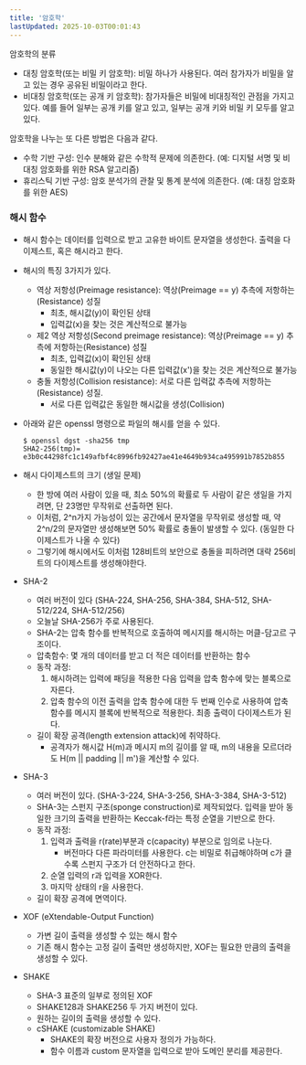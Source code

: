```yaml
---
title: '암호학'
lastUpdated: 2025-10-03T00:01:43
---
```

암호학의 분류

- 대칭 암호학(또는 비밀 키 암호학): 비밀 하나가 사용된다. 여러 참가자가 비밀을 알고 있는 경우 공유된 비밀이라고 한다.
- 비대칭 암호학(또는 공개 키 암호학): 참가자들은 비밀에 비대칭적인 관점을 가지고 있다. 예를 들어 일부는 공개 키를 알고 있고, 일부는 공개 키와 비밀 키 모두를 알고 있다.

암호학을 나누는 또 다른 방법은 다음과 같다.

- 수학 기반 구성: 인수 분해와 같은 수학적 문제에 의존한다. (예: 디지털 서명 및 비대칭 암호화를 위한 RSA 알고리즘)
- 휴리스틱 기반 구성: 암호 분석가의 관찰 및 통계 분석에 의존한다. (예: 대칭 암호화를 위한 AES)

### 해시 함수

- 해시 함수는 데이터를 입력으로 받고 고유한 바이트 문자열을 생성한다. 출력을 다이제스트, 혹은 해시라고 한다.
- 해시의 특징 3가지가 있다.
  - 역상 저항성(Preimage resistance): 역상(Preimage == y) 추측에 저항하는(Resistance) 성질
    - 최초, 해시값(y)이 확인된 상태
    - 입력값(x)을 찾는 것은 계산적으로 불가능
  - 제2 역상 저항성(Second preimage resistance): 역상(Preimage == y) 추측에 저항하는(Resistance) 성질
    - 최초, 입력값(x)이 확인된 상태
    - 동일한 해시값(y)이 나오는 다른 입력값(x')을 찾는 것은 계산적으로 불가능
  - 충돌 저항성(Collision resistance): 서로 다른 입력값 추측에 저항하는(Resistance) 성질.
    - 서로 다른 입력값은 동일한 해시값을 생성(Collision)

- 아래와 같은 openssl 명령으로 파일의 해시를 얻을 수 있다.

   ```
   $ openssl dgst -sha256 tmp
   SHA2-256(tmp)= e3b0c44298fc1c149afbf4c8996fb92427ae41e4649b934ca495991b7852b855
   ```

- 해시 다이제스트의 크기 (생일 문제)
  - 한 방에 여러 사람이 있을 때, 최소 50%의 확률로 두 사람이 같은 생일을 가지려면, 단 23명만 무작위로 선출하면 된다.
  - 이처럼, 2^n가지 가능성이 있는 공간에서 문자열을 무작위로 생성할 때, 약 2^n/2의 문자열만 생성해보면 50% 확률로 충돌이 발생할 수 있다. (동일한 다이제스트가 나올 수 있다)
  - 그렇기에 해시에서도 이처럼 128비트의 보안으로 충돌을 피하려면 대략 256비트의 다이제스트를 생성해야한다.

- SHA-2
  - 여러 버전이 있다 (SHA-224, SHA-256, SHA-384, SHA-512, SHA-512/224, SHA-512/256)
  - 오늘날 SHA-256가 주로 사용된다.
  - SHA-2는 압축 함수를 반복적으로 호출하여 메시지를 해시하는 머클-담고르 구조이다.
  - 압축함수: 몇 개의 데이터를 받고 더 적은 데이터를 반환하는 함수
  - 동작 과정:
    1. 해시하려는 입력에 패딩을 적용한 다음 입력을 압축 함수에 맞는 블록으로 자른다.
    2. 압축 함수의 이전 출력을 압축 함수에 대한 두 번째 인수로 사용하여 압축 함수를 메시지 블록에 반복적으로 적용한다. 최종 출력이 다이제스트가 된다.
  - 길이 확장 공격(length extension attack)에 취약하다.
    - 공격자가 해시값 H(m)과 메시지 m의 길이를 알 때, m의 내용을 모르더라도 H(m || padding || m')을 계산할 수 있다.

- SHA-3
  - 여러 버전이 있다. (SHA-3-224, SHA-3-256, SHA-3-384, SHA-3-512)
  - SHA-3는 스펀지 구조(sponge construction)로 제작되었다. 입력을 받아 동일한 크기의 출력을 반환하는 Keccak-f라는 특정 순열을 기반으로 한다.
  - 동작 과정:
    1. 입력과 출력을 r(rate)부분과 c(capacity) 부분으로 임의로 나눈다.
       - 버전마다 다른 파라미터를 사용한다. c는 비밀로 취급해야하며 c가 클수록 스펀지 구조가 더 안전하다고 한다.
    2. 순열 입력의 r과 입력을 XOR한다.
    3. 마지막 상태의 r을 사용한다.
  - 길이 확장 공격에 면역이다.

- XOF (eXtendable-Output Function)
  - 가변 길이 출력을 생성할 수 있는 해시 함수
  - 기존 해시 함수는 고정 길이 출력만 생성하지만, XOF는 필요한 만큼의 출력을 생성할 수 있다.

- SHAKE
  - SHA-3 표준의 일부로 정의된 XOF
  - SHAKE128과 SHAKE256 두 가지 버전이 있다.
  - 원하는 길이의 출력을 생성할 수 있다.
  - cSHAKE (customizable SHAKE)
    - SHAKE의 확장 버전으로 사용자 정의가 가능하다.
    - 함수 이름과 custom 문자열을 입력으로 받아 도메인 분리를 제공한다.
